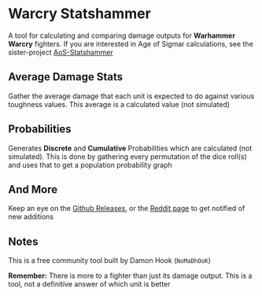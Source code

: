 # Warcry Statshammer

A tool for calculating and comparing damage outputs for **Warhammer Warcry** fighters.
If you are interested in Age of Sigmar calculations, see the sister-project [AoS-Statshammer](https://aos-statshammer.herokuapp.com)

## Average Damage Stats

Gather the average damage that each unit is expected to do against various toughness values. This average is a calculated value (not simulated)

## Probabilities

Generates **Discrete** and **Cumulative** Probabilities which are calculated (not simulated). This is done by gathering every permutation of the dice roll(s) and uses that to get a population probability graph

## And More

Keep an eye on the [Github Releases](https://www.github.com/damonhook/warcry-statshammer), or the [Reddit page](https://www.reddit.com/r/WarcryStatshammer) to get notified of new additions

## Notes

This is a free community tool built by Damon Hook (`NoMaDhOoK`)

**Remember:** There is more to a fighter than just its damage output. This is a tool, not a definitive answer of which unit is better
